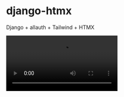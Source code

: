 # django-htmx
 Django + allauth + Tailwind + HTMX 

 ![caption](https://github.com/ImOmkar/django_htmx/blob/main/Django%20%2B%20HTMX.mp4)
